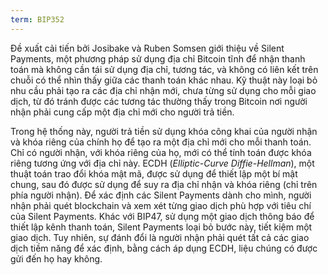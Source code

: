 ```yaml
---
term: BIP352
---
```


Đề xuất cải tiến bởi Josibake và Ruben Somsen giới thiệu về Silent Payments, một phương pháp sử dụng địa chỉ Bitcoin tĩnh để nhận thanh toán mà không cần tái sử dụng địa chỉ, tương tác, và không có liên kết trên chuỗi có thể nhìn thấy giữa các thanh toán khác nhau. Kỹ thuật này loại bỏ nhu cầu phải tạo ra các địa chỉ nhận mới, chưa từng sử dụng cho mỗi giao dịch, từ đó tránh được các tương tác thường thấy trong Bitcoin nơi người nhận phải cung cấp một địa chỉ mới cho người trả tiền.

Trong hệ thống này, người trả tiền sử dụng khóa công khai của người nhận và khóa riêng của chính họ để tạo ra một địa chỉ mới cho mỗi thanh toán. Chỉ có người nhận, với khóa riêng của họ, mới có thể tính toán được khóa riêng tương ứng với địa chỉ này. ECDH (*Elliptic-Curve Diffie-Hellman*), một thuật toán trao đổi khóa mật mã, được sử dụng để thiết lập một bí mật chung, sau đó được sử dụng để suy ra địa chỉ nhận và khóa riêng (chỉ trên phía người nhận). Để xác định các Silent Payments dành cho mình, người nhận phải quét blockchain và xem xét từng giao dịch phù hợp với tiêu chí của Silent Payments. Khác với BIP47, sử dụng một giao dịch thông báo để thiết lập kênh thanh toán, Silent Payments loại bỏ bước này, tiết kiệm một giao dịch. Tuy nhiên, sự đánh đổi là người nhận phải quét tất cả các giao dịch tiềm năng để xác định, bằng cách áp dụng ECDH, liệu chúng có được gửi đến họ hay không.